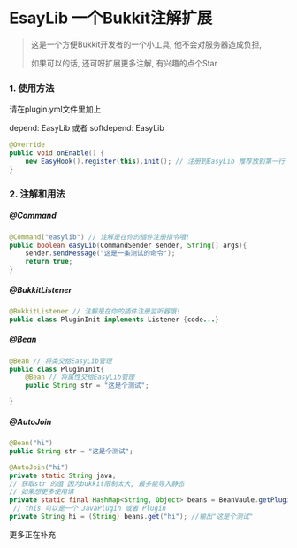# EsayLib 一个Bukkit注解扩展

> 这是一个方便Bukkit开发者的一个小工具, 他不会对服务器造成负担,
>
>  如果可以的话, 还可呀扩展更多注解, 有兴趣的点个Star

### 1.  使用方法

请在plugin.yml文件里加上

depend: EasyLib 或者 softdepend: EasyLib 

``` java
@Override
public void onEnable() {
    new EasyHook().register(this).init(); // 注册到EasyLib 推荐放到第一行
}
```

### 2. 注解和用法

##### @Command  

```java
@Command("easylib") // 注解是在你的插件注册指令哦!
public boolean easyLib(CommandSender sender, String[] args){
    sender.sendMessage("这是一条测试的命令");
    return true;
}
```

##### @BukkitListener

```java
@BukkitListener // 注解是在你的插件注册监听器哦!
public class PluginInit implements Listener {code...}
```

##### @Bean

```java
@Bean // 将类交给EasyLib管理
public class PluginInit{
    @Bean // 将属性交给EasyLib管理
    public String str = "这是个测试";

}
```

##### @AutoJoin

```java
@Bean("hi")
public String str = "这是个测试";

@AutoJoin("hi")
private static String java; 
// 获取str 的值 因为bukkit限制太大, 最多能导入静态
// 如果想更多使用请
private static final HashMap<String, Object> beans = BeanVaule.getPluginBean(this);
 // this 可以是一个 JavaPlugin 或者 Plugin
private String hi = (String) beans.get("hi"); //输出"这是个测试"
```



更多正在补充